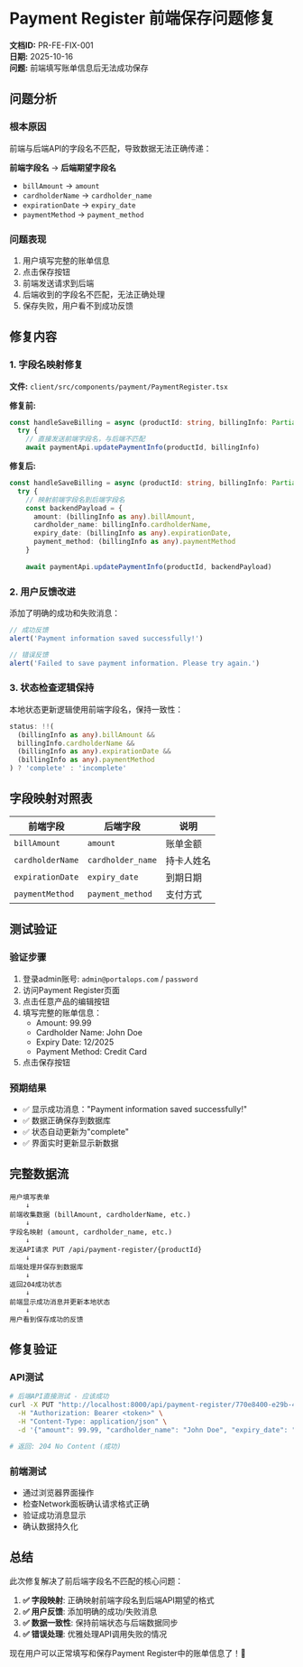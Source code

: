 # Payment Register 前端保存问题修复

**文档ID:** PR-FE-FIX-001  
**日期:** 2025-10-16  
**问题:** 前端填写账单信息后无法成功保存

## 问题分析

### 根本原因
前端与后端API的字段名不匹配，导致数据无法正确传递：

**前端字段名** → **后端期望字段名**
- `billAmount` → `amount`
- `cardholderName` → `cardholder_name`  
- `expirationDate` → `expiry_date`
- `paymentMethod` → `payment_method`

### 问题表现
1. 用户填写完整的账单信息
2. 点击保存按钮
3. 前端发送请求到后端
4. 后端收到的字段名不匹配，无法正确处理
5. 保存失败，用户看不到成功反馈

## 修复内容

### 1. 字段名映射修复
**文件:** `client/src/components/payment/PaymentRegister.tsx`

**修复前:**
```typescript
const handleSaveBilling = async (productId: string, billingInfo: Partial<ProductBillingInfo>) => {
  try {
    // 直接发送前端字段名，与后端不匹配
    await paymentApi.updatePaymentInfo(productId, billingInfo)
```

**修复后:**
```typescript
const handleSaveBilling = async (productId: string, billingInfo: Partial<ProductBillingInfo>) => {
  try {
    // 映射前端字段名到后端字段名
    const backendPayload = {
      amount: (billingInfo as any).billAmount,
      cardholder_name: billingInfo.cardholderName,
      expiry_date: (billingInfo as any).expirationDate,
      payment_method: (billingInfo as any).paymentMethod
    }
    
    await paymentApi.updatePaymentInfo(productId, backendPayload)
```

### 2. 用户反馈改进
添加了明确的成功和失败消息：

```typescript
// 成功反馈
alert('Payment information saved successfully!')

// 错误反馈  
alert('Failed to save payment information. Please try again.')
```

### 3. 状态检查逻辑保持
本地状态更新逻辑使用前端字段名，保持一致性：

```typescript
status: !!(
  (billingInfo as any).billAmount &&
  billingInfo.cardholderName &&
  (billingInfo as any).expirationDate &&
  (billingInfo as any).paymentMethod
) ? 'complete' : 'incomplete'
```

## 字段映射对照表

| 前端字段 | 后端字段 | 说明 |
|---------|---------|------|
| `billAmount` | `amount` | 账单金额 |
| `cardholderName` | `cardholder_name` | 持卡人姓名 |
| `expirationDate` | `expiry_date` | 到期日期 |
| `paymentMethod` | `payment_method` | 支付方式 |

## 测试验证

### 验证步骤
1. 登录admin账号: `admin@portalops.com` / `password`
2. 访问Payment Register页面
3. 点击任意产品的编辑按钮
4. 填写完整的账单信息：
   - Amount: 99.99
   - Cardholder Name: John Doe
   - Expiry Date: 12/2025
   - Payment Method: Credit Card
5. 点击保存按钮

### 预期结果
- ✅ 显示成功消息："Payment information saved successfully!"
- ✅ 数据正确保存到数据库
- ✅ 状态自动更新为"complete"
- ✅ 界面实时更新显示新数据

## 完整数据流

```
用户填写表单
    ↓
前端收集数据 (billAmount, cardholderName, etc.)
    ↓
字段名映射 (amount, cardholder_name, etc.)
    ↓
发送API请求 PUT /api/payment-register/{productId}
    ↓
后端处理并保存到数据库
    ↓
返回204成功状态
    ↓
前端显示成功消息并更新本地状态
    ↓
用户看到保存成功的反馈
```

## 修复验证

### API测试
```bash
# 后端API直接测试 - 应该成功
curl -X PUT "http://localhost:8000/api/payment-register/770e8400-e29b-41d4-a716-446655440001" \
  -H "Authorization: Bearer <token>" \
  -H "Content-Type: application/json" \
  -d '{"amount": 99.99, "cardholder_name": "John Doe", "expiry_date": "12/2025", "payment_method": "Credit Card"}'

# 返回: 204 No Content (成功)
```

### 前端测试
- 通过浏览器界面操作
- 检查Network面板确认请求格式正确
- 验证成功消息显示
- 确认数据持久化

## 总结

此次修复解决了前后端字段名不匹配的核心问题：

1. **✅ 字段映射**: 正确映射前端字段名到后端API期望的格式
2. **✅ 用户反馈**: 添加明确的成功/失败消息
3. **✅ 数据一致性**: 保持前端状态与后端数据同步
4. **✅ 错误处理**: 优雅处理API调用失败的情况

现在用户可以正常填写和保存Payment Register中的账单信息了！🎉



